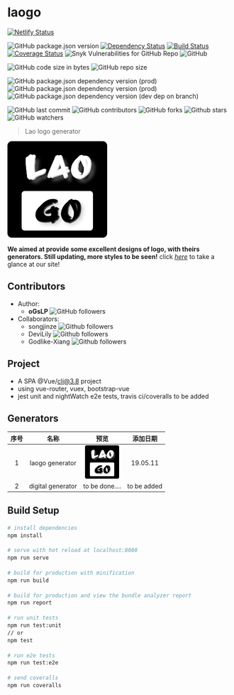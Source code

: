 # laogo

[![Netlify Status][netlify]][netlify url]

![GitHub package.json version][package.json version url]
[![Dependency Status][dependencies]][dependencies url]
[![Build Status][travis build]][travis build url]
[![Coverage Status][coveralls]][coveralls url]
![Snyk Vulnerabilities for GitHub Repo][vulnerabilities url]
![GitHub][github licence url]

![GitHub code size in bytes][code size url]
![GitHub repo size][repo size url]


![GitHub package.json dependency version (prod)][vue version url]
![GitHub package.json dependency version (prod)][bootstrap-vue version url]
![GitHub package.json dependency version (dev dep on branch)][vue-cli version url]

![GitHub last commit][last commit url]
![GitHub contributors][contributors url]
![GitHub forks][forks url]
![Github stars][stars url]
![GitHub watchers][watchers url]

> Lao logo generator

<img src="public/img/laogo.png">

**We aimed at provide some excellent designs of logo, with theirs generators. Still updating, more styles to be seen!**
click [*here*](https://laogo.netlify.com) to take a glance at our site!


## Contributors

* Author: 
    * **oGsLP** ![GitHub followers][oGsLP followers url]
* Collaborators:
    * songjinze ![Github followers][songjinze followers url]
    * DeviLily ![Github followers][DeviLily followers url]
    * Godlike-Xiang ![Github followers][Godlike-Xiang followers url]

## Project

* A SPA @Vue/cli@3.8 project
* using vue-router, vuex, bootstrap-vue
* jest unit and nightWatch e2e tests, travis ci/coveralls to be added

## Generators

| 序号  | 名称                | 预览                                                       | 添加日期        |
|:---:|:-----------------:|:--------------------------------------------------------:|:-----------:|
| 1   | laogo generator   | <img src="public/img/laogo.png" height="75" width="77" > | 19.05.11    |
| 2   | digital generator | to be done....                                           | to be added |

## Build Setup

```bash
# install dependencies
npm install

# serve with hot reload at localhost:8080
npm run serve

# build for production with minification
npm run build

# build for production and view the bundle analyzer report
npm run report

# run unit tests
npm run test:unit
// or
npm test

# run e2e tests
npm run test:e2e 

# send coveralls
npm run coveralls
```



[netlify]:https://api.netlify.com/api/v1/badges/22d92655-ae8a-4376-8597-c3af0ad122f1/deploy-status
[netlify url]:https://app.netlify.com/sites/laogo/deploys
[dependencies]:https://david-dm.org/oGsLP/laogo.svg?theme=shields.io
[dependencies url]:https://david-dm.org/oGsLP/laogo
[travis build]:https://travis-ci.com/oGsLP/laogo.svg?branch=master
[travis build url]:https://travis-ci.com/oGsLP/laogo
[coveralls]:https://coveralls.io/repos/github/oGsLP/laogo/badge.svg?branch=master
[coveralls url]:https://coveralls.io/github/oGsLP/laogo?branch=master

[vulnerabilities url]:https://img.shields.io/snyk/vulnerabilities/github/oGsLP/laogo.svg
[code size url]:https://img.shields.io/github/languages/code-size/oGsLP/laogo.svg
[repo size url]:https://img.shields.io/github/repo-size/oGsLP/laogo.svg
[github licence url]:https://img.shields.io/github/license/oGsLP/laogo.svg
[package.json version url]:https://img.shields.io/github/package-json/v/oGsLP/laogo.svg
[vue version url]:https://img.shields.io/github/package-json/dependency-version/oGsLP/laogo/vue.svg
[bootstrap-vue version url]:https://img.shields.io/github/package-json/dependency-version/oGsLP/laogo/bootstrap-vue.svg
[vue-cli version url]:https://img.shields.io/github/package-json/dependency-version/oGsLP/laogo/dev/@vue/cli-service.svg?label=%40vue%2Fcli

[last commit url]:https://img.shields.io/github/last-commit/oGsLP/laogo.svg
[contributors url]:https://img.shields.io/github/contributors/oGsLP/laogo.svg
[stars url]:https://img.shields.io/github/stars/oGsLP/laogo.svg?style=social
[forks url]:https://img.shields.io/github/forks/oGsLP/laogo.svg?style=social
[watchers url]:https://img.shields.io/github/watchers/oGsLP/laogo.svg?style=social

[oGsLP followers url]:https://img.shields.io/github/followers/oGsLP.svg?style=social
[DeviLily followers url]:https://img.shields.io/github/followers/DeviLily.svg?style=social
[songjinze followers url]:https://img.shields.io/github/followers/songjinze.svg?style=social
[Godlike-Xiang followers url]:https://img.shields.io/github/followers/Godlike-Xiang.svg?style=social
